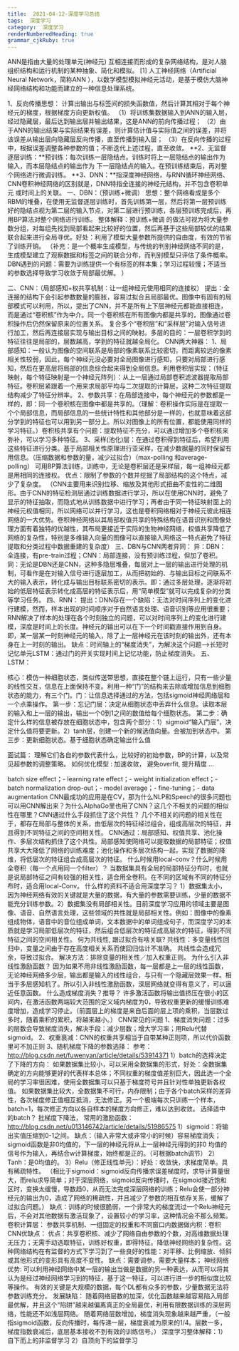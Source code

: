 ```yaml
---
title:  2021-04-12-深度学习总结 
tags:  深度学习
category:  深度学习
renderNumberedHeading: true
grammar_cjkRuby: true
---
```


ANN是指由大量的处理单元(神经元) 互相连接而形成的复杂网络结构，是对人脑组织结构和运行机制的某种抽象、简化和模拟。 [1] 人工神经网络（Artificial Neural Network，简称ANN ），以数学模型模拟神经元活动，是基于模仿大脑神经网络结构和功能而建立的一种信息处理系统。

1、反向传播思想：
计算出输出与标签间的损失函数值，然后计算其相对于每个神经元的梯度，根据梯度方向更新权值。
（1）将训练集数据输入到ANN的输入层，经过隐藏层，最后达到输出层并输出结果，这是ANN的前向传播过程；
（2）由于ANN的输出结果与实际结果有误差，则计算估计值与实际值之间的误差，并将该误差从输出层向隐藏层反向传播，直至传播到输入层；
（3）在反向传播的过程中，根据误差调整各种参数的值；不断迭代上述过程，直至收敛。
**2、无监督逐层训练：**预训练：每次训练一层隐结点。训练时将上一层隐结点的输出作为输入，而本层隐结点的输出作为 下一层隐结点的输入。在预训练结束后，再对整个网络进行微调训练。
**3、DNN：**指深度神经网络，与RNN循环神经网络、CNN卷积神经网络的区别就是，DNN特指全连接的神经元结构，并不包含卷积单元 或时间上的关联。
一、DBN：（预训练+微调）
思想：整个网络看成是多个RBM的堆叠，在使用无监督逐层训练时，首先训练第一层，然后将第一层预训练好的隐结点视为第二层的输入节点，对第二层进行预训练，各层预训练完成后，再用BP算法对整个网络进行训练。
整体解释：预训练+微调 的做法可视为将大量参数分组，对每组先找到局部看起来比较好的位置，然后再基于这些局部较优的结果联合起来进行全局寻优。好处：利用了模型大量参数所提供的自由度，有效的节省了训练开销。
（补充：是一个概率生成模型，与传统的判别神经网络不同的是，生成模型建立了观察数据和标签之间的联合分布，而判别模型只评估了条件概率。
DBN遇到的问题：需要为训练提供一个有标签的样本集；学习过程较慢；不适当的参数选择导致学习收敛于局部最优解。
）

二、CNN：（局部感知+权共享机制：让一组神经元使用相同的连接权）
提出：全连接的结构下会引起参数数量的膨胀，容易过拟合且局部最优。图像中有固有的局部模式可以利用，所以，提出了CNN，并不是所有上下层神经元都能直接相连，而是通过“卷积核”作为中介。同一个卷积核在所有图像内都是共享的，图像通过卷积操作后仍然保留原来的位置关系。
复合多个“卷积层”和“采样层”对输入信号进行加工，然后再连接层实现与输出目标之间的映射。多层的目的：一层卷积学到的特征往往是局部的，层数越高，学到的特征就越全局化。
CNN两大神器：
1、局部感知：一般认为图像的空间联系是局部的像素联系比较密切，而距离较远的像素相关性较弱，因此，每个神经元没必要对全局图像进行感知，只要对局部进行感知，然后在更高层将局部的信息综合起来得到全局信息。利用卷积层实现：（特征映射，每个特征映射是一个神经元阵列）：从上一层通过局部卷积滤波器提取局部特征。卷积层紧跟着一个用来求局部平均与二次提取的计算层，这种二次特征提取结构减少了特征分辨率。
2、参数共享：在局部连接中，每个神经元的参数都是一样的，即：同一个卷积核在图像中都是共享的。（理解：卷积操作实际是在提取一个个局部信息，而局部信息的一些统计特性和其他部分是一样的，也就意味着这部分学到的特征也可以用到另一部分上。所以对图像上的所有位置，都能使用同样的学习特征。）卷积核共享有个问题：提取特征不充分，可以通过增加多个卷积核来弥补，可以学习多种特征。
3、采样(池化)层：在通过卷积得到特征后，希望利用这些特征进行分类。基于局部相关性原理进行亚采样，在减少数据量的同时保留有用信息。（压缩数据和参数的量，减少过拟合）（max-polling 和average-polling）
可用BP算法训练，训练中，无论是卷积层还是采样层，每一组神经元都是用相同的连接权。
优点：限制了参数的个数并挖掘了局部结构的这个特点，减少了复杂度。
（CNN主要用来识别位移、缩放及其他形式扭曲不变性的二维图形。由于CNN的特征检测层通过训练数据进行学习，所以在使用CNN时，避免了显示的特征抽取，而隐式地从训练数据中进行学习；再者由于同一特征映射面上的神经元权值相同，所以网络可以并行学习，这也是卷积网络相对于神经元彼此相连网络的一大优势。卷积神经网络以其局部权值共享的特殊结构在语音识别和图像处理方面有着独特的优越性，其布局更接近于实际的生物神经网络，权值共享降低了网络的复杂性，特别是多维输入向量的图像可以直接输入网络这一特点避免了特征提取和分类过程中数据重建的复杂度）
三、DBN与CNN两者异同：
异：DBN：全连接，有pre-train过程；CNN：局部连接，没有预训练过程，但加了卷积。
同：无论是DBN还是CNN，这种多隐层堆叠，每层对上一层的输出进行处理的机制，可看作是在对输入信号进行逐层加工，从而把初始的、与输出目标之间联系不大的输入表示，转化成与输出目标联系密切的表示。即：通过多层处理，逐渐将初始的低层特征表示转化成高层的特征表示后，用“简单模型”就可以完成复杂的分类等学习任务。
四、RNN：
提出：DNN存在一个缺陷：无法对时间序列上的变化进行建模，然而，样本出现的时间顺序对于自然语言处理、语音识别等应用很重要；RNN解决了样本的处理在各个时刻独立的问题，可以对时间序列上的变化进行建模，深度是时间上的长度。神经元的输出可以在下一个时间戳直接作用到自身。即，某一层某一时刻神经元的输入，除了上一层神经元在该时刻的输出外，还有本身在上一时刻的输出。
缺点：时间轴上的“梯度消失”，为解决这个问题——>长短时记忆单元LSTM：通过门的开关实现时间上记忆功能，防止梯度消失。
五、LSTM：

核心：模仿一种细胞状态，类似传送带思想，直接在整个链上运行，只有一些少量的线性交互，信息在上面保持不变。利用一种“门”的结构来去除或增加信息到细胞状态的能力，有三个门。门：让信息选择通过的方法，包括sigmoid神经网络层和一个点乘操作。
第一步：忘记门层：决定从细胞状态中丢弃什么信息。读取本层的输入和上一层的输出，输出一个0到1之间的数值给每个细胞状态。
第二步：确定什么样的信息被存放在细胞状态中，包含两个部分：1）sigmoid“输入门层”，决定什么值将要更新。2）tanh层，创建一个新的候选值向量。会被加到状态中。
第三步：更新细胞状态。基于细胞状态确定输出什么值

面试篇：
理解它们各自的参数代表什么，比较好的初始参数，BP的计算，以及常见超参数的调整策略。
如何优化模型 : 加速收敛， 避免overfit, 提升精度 …

batch size effect；- learning rate effect；- weight initialization effect；- batch normalization
drop-out；- model average；- fine-tuning；- data augmentation
CNN最成功的应用是在CV，那为什么NLP和Speech的很多问题也可以用CNN解出来？为什么AlphaGo里也用了CNN？这几个不相关的问题的相似性在哪里？CNN通过什么手段抓住了这个共性？
几个不相关的问题的相关性在于，都存在局部与整体的关系，由低层次的特征经过组合，组成高层次的特征，并且得到不同特征之间的空间相关性。
CNN通过：局部感知、权值共享、池化操作、多层次结构抓住了这个共性。局部感知使网络可以提取数据的局部特征；权值共享大大降低了网络的训练难度；池化操作和多层次结构一起，实现了数据的降维，将低层次的特征组合成高层次的特征。
什么时候用local-conv？什么时候用全卷积（每一个点用同一个filter）？
当数据集具有全局的局部特征分布时，也就是说局部特征之间有较强的相关性，适合用全卷积。在不同的区域有不同的特征分布时，适合用local-Conv。
什么样的资料不适合用深度学习？
1）数据集太小，因为神经网络有效的关键就是大量的数据，有大量的参数需要训练，少量的数据不能充分训练参数。2）数据集没有局部相关性。目前深度学习应用的领域主要是图像、语音、自然语言处理，这些领域的共性就是局部相关性。例如：图像中的像素组成物体，语音中的音位组成单词，文本数据中的单词组成句子，而深度学习的本质就是学习局部低层次的特征，然后组合低层次的特征成高层次的特征，得到不同特征之间的空间相关性。
何为共线性, 跟过拟合有啥关联?
共线性：多变量线性回归中，变量之间由于存在高度相关关系而使回归估计不准确。
共线性会造成冗余，导致过拟合。
解决方法：排除变量的相关性／加入权重正则。
为什么引入非线性激励函数？
因为如果不用非线性激励函数，每一层都是上一层的线性函数，无论神经网络多少层，输出都是输入的线性组合，与只有一个隐藏层效果一样。相当于多层感知机了。所以引入非线性激励函数，深层网络就变得有意义了，可以逼近任意函数。
什么造成梯度消失？推导？
许多激活函数将输出值挤压在很小的区间内，在激活函数两端较大范围的定义域内梯度为0，导致权重更新的缓慢训练难度增加，造成学习停止。（前面层上的梯度是来自后面的层上项的乘积，当层数过多时，随着乘积的累积，将越来越小。）
CNN常见的问题
1、梯度消失问题：过多的层数会导致梯度消失，解决手段：减少层数；增大学习率；用Relu代替sigmoid。
2、权重衰减：CNN的权重共享相当于自带某种正则项，所以代价函数里可不加正则
3、随机梯度下降的参数选择：
参考：http://blog.csdn.net/fuwenyan/article/details/53914371
1）batch的选择决定了下降的方向：
如果数据集比较小，可以采用全数据集的形式，好处：全数据集确定的方向能够更好的代表样本总体；不同权重的梯度值差别巨大，因此选一个全局的学习率很困难，使用全数据集可以只基于梯度符号并且针对性单独更新各权值。
如果数据集比较大，全数据集不可行，内存限制；由于各个batch采样的差异性，各次梯度修正值相互抵消，无法修正。另一个极端每次只训练一个样本，batch=1，每次修正方向以各自样本的梯度方向修正，难以达到收敛。
选择适中的batch？ 批梯度下降法，
常用的激励函数：http://blog.csdn.net/u013146742/article/details/51986575
1）sigmoid：将输出实值压缩到0-1之间。 缺点：（输入非常大或非常小的时候）容易梯度消失；sigmoid函数是非0均值的，下一层的神经元将从上一层神经元得到的非0 均值的信号作为输入，再结合w计算梯度，始终都是正的。（可根据batch调节）
2）Tanh：是0均值的。
3）Relu（修正线性单元）：好处：收敛快，求梯度简单。具有稀疏特性。
（相比于sigmoid：sigmoid反向传播求误差梯度时，求导计算量很大，而relu求导简单；对于深层网络，sigmoid反向传播时，在sigmoid接近饱和区时，变换太缓慢，导数趋0，从而无法完成深层网络的训练；Relu会使一部分神经元的输出为0，造成了网络的稀疏性，并且减少了参数的相互依存关系，缓解了过拟合问题。）
缺点：训练的时候很脆弱，一个非常大的梯度流过一个Relu神经元后，不会对其他数据有激活现象了，设置较小的学习率，这种情况会不那么频繁。
卷积计算层：
参数共享机制、一组固定的权重和不同窗口内数据做内积：卷积
CNN优缺点：
优点：共享卷积核、减少了网络自由参数的个数，对高维数据处理无压力；无需手动选取特征，训练好权重，即得特征。降低神经网络的复杂性。这种网络结构在有监督的方式下学习到了一些良好的性能：对平移、比例缩放、倾斜或其他形式的变形具有高度不变性。
缺点：需要调参，需要大量样本；
神经网络优势:
可以利用神经网络中某一层的输出当做是数据的另一种表达，从而可以将其认为是经过神经网络学习到的特征，基于这一特征，可以进行进一步的相似度比较等操作。
有效的关键是大规模的数据，每个DL都有众多的参数，少量数据无法将参数训练充分。
发展缺陷：
随着网络层数的加深，优化函数越来越容易陷入局部最优解，并且这个“陷阱”越来越偏离真正的全局最优，利用有限数据训练的深层网络，性能还不如浅层网络。
随着网络层数增加，梯度消失现象越来越严重，（一般指sigmoid函数，反向传播时，每传递一层，梯度衰减为原来的1/4。层数一多，梯度指数衰减后，底层基本接收不到有效的训练信号。）
深度学习整体解释：1）自下而上的非监督学习
2）自顶向下的监督学习
